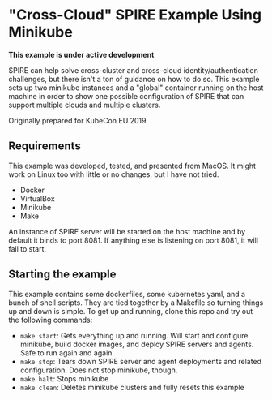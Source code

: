 # "Cross-Cloud" SPIRE Example Using Minikube

**This example is under active development**

SPIRE can help solve cross-cluster and cross-cloud identity/authentication challenges, but there isn't a ton of guidance on how to do so. This example sets up two minikube instances and a "global" container running on the host machine in order to show one possible configuration of SPIRE that can support multiple clouds and multiple clusters.

Originally prepared for KubeCon EU 2019

## Requirements

This example was developed, tested, and presented from MacOS. It might work on Linux too with little or no changes, but I have not tried.

* Docker
* VirtualBox
* Minikube
* Make

An instance of SPIRE server will be started on the host machine and by default it binds to port 8081. If anything else is listening on port 8081, it will fail to start.

## Starting the example

This example contains some dockerfiles, some kubernetes yaml, and a bunch of shell scripts. They are tied together by a Makefile so turning things up and down is simple. To get up and running, clone this repo and try out the following commands:

* `make start`: Gets everything up and running. Will start and configure minikube, build docker images, and deploy SPIRE servers and agents. Safe to run again and again.
* `make stop`: Tears down SPIRE server and agent deployments and related configuration. Does not stop minikube, though.
* `make halt`: Stops minikube
* `make clean`: Deletes minikube clusters and fully resets this example
